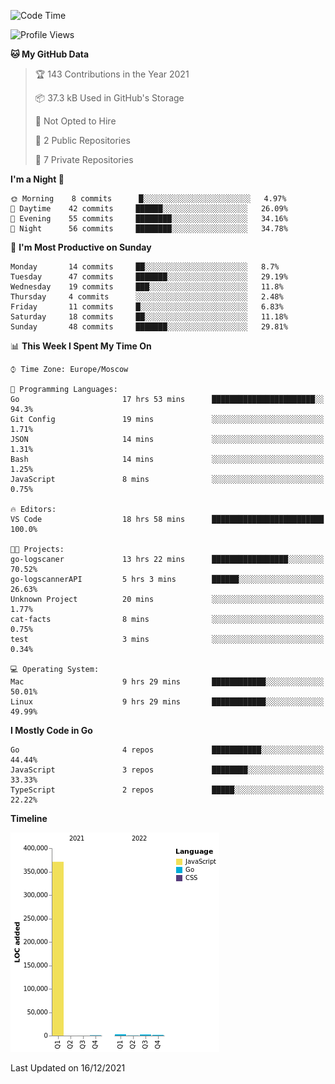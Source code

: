<!--START_SECTION:waka-->
![Code Time](http://img.shields.io/badge/Code%20Time-64%20hrs%2046%20mins-blue)

![Profile Views](http://img.shields.io/badge/Profile%20Views-26-blue)

**🐱 My GitHub Data** 

> 🏆 143 Contributions in the Year 2021
 > 
> 📦 37.3 kB Used in GitHub's Storage 
 > 
> 🚫 Not Opted to Hire
 > 
> 📜 2 Public Repositories 
 > 
> 🔑 7 Private Repositories  
 > 
**I'm a Night 🦉** 

```text
🌞 Morning    8 commits      █░░░░░░░░░░░░░░░░░░░░░░░░   4.97% 
🌆 Daytime    42 commits     ██████░░░░░░░░░░░░░░░░░░░   26.09% 
🌃 Evening    55 commits     ████████░░░░░░░░░░░░░░░░░   34.16% 
🌙 Night      56 commits     ████████░░░░░░░░░░░░░░░░░   34.78%

```
📅 **I'm Most Productive on Sunday** 

```text
Monday       14 commits     ██░░░░░░░░░░░░░░░░░░░░░░░   8.7% 
Tuesday      47 commits     ███████░░░░░░░░░░░░░░░░░░   29.19% 
Wednesday    19 commits     ███░░░░░░░░░░░░░░░░░░░░░░   11.8% 
Thursday     4 commits      ░░░░░░░░░░░░░░░░░░░░░░░░░   2.48% 
Friday       11 commits     █░░░░░░░░░░░░░░░░░░░░░░░░   6.83% 
Saturday     18 commits     ██░░░░░░░░░░░░░░░░░░░░░░░   11.18% 
Sunday       48 commits     ███████░░░░░░░░░░░░░░░░░░   29.81%

```


📊 **This Week I Spent My Time On** 

```text
⌚︎ Time Zone: Europe/Moscow

💬 Programming Languages: 
Go                       17 hrs 53 mins      ███████████████████████░░   94.3% 
Git Config               19 mins             ░░░░░░░░░░░░░░░░░░░░░░░░░   1.71% 
JSON                     14 mins             ░░░░░░░░░░░░░░░░░░░░░░░░░   1.31% 
Bash                     14 mins             ░░░░░░░░░░░░░░░░░░░░░░░░░   1.25% 
JavaScript               8 mins              ░░░░░░░░░░░░░░░░░░░░░░░░░   0.75%

🔥 Editors: 
VS Code                  18 hrs 58 mins      █████████████████████████   100.0%

🐱‍💻 Projects: 
go-logscaner             13 hrs 22 mins      █████████████████░░░░░░░░   70.52% 
go-logscannerAPI         5 hrs 3 mins        ██████░░░░░░░░░░░░░░░░░░░   26.63% 
Unknown Project          20 mins             ░░░░░░░░░░░░░░░░░░░░░░░░░   1.77% 
cat-facts                8 mins              ░░░░░░░░░░░░░░░░░░░░░░░░░   0.75% 
test                     3 mins              ░░░░░░░░░░░░░░░░░░░░░░░░░   0.34%

💻 Operating System: 
Mac                      9 hrs 29 mins       ████████████░░░░░░░░░░░░░   50.01% 
Linux                    9 hrs 29 mins       ████████████░░░░░░░░░░░░░   49.99%

```

**I Mostly Code in Go** 

```text
Go                       4 repos             ███████████░░░░░░░░░░░░░░   44.44% 
JavaScript               3 repos             ████████░░░░░░░░░░░░░░░░░   33.33% 
TypeScript               2 repos             █████░░░░░░░░░░░░░░░░░░░░   22.22%

```


**Timeline**

![Chart not found](https://raw.githubusercontent.com/jeezft/jeezft/main/charts/bar_graph.png) 


 Last Updated on 16/12/2021
<!--END_SECTION:waka-->
